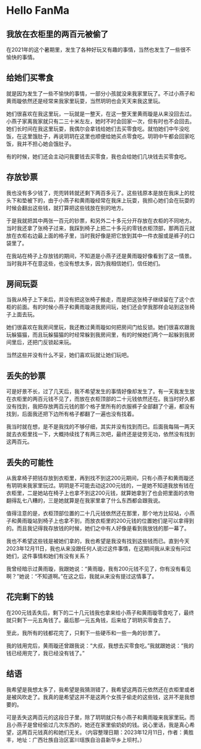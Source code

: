 # Hello FanMa

## 我放在衣柜里的两百元被偷了

在2021年的这个暑期里，发生了各种好玩又有趣的事情，当然也发生了一些很不愉快的事情。

## 给她们买零食

就是因为发生了一些不愉快的事情，一部分小孩就没来我家里玩了。不过小燕子和黄雨璇依然还是经常来我家里玩耍，当然玥玥也会天天来我这里玩。

她们很喜欢在我这里玩，一玩就是一整天，在这一整天里黄雨璇是从来没回去过。小燕子家离我家就只有二三十米左左，她时不时会回家一次，但有时也不会回去。她们长时间在我这里玩耍，我偶尔会拿钱给她们去买零食吃。就怕她们中午没吃饭，在这里饿肚子，再说玥玥在这里也顺便给她买点零食吃。玥玥中午都会回家吃饭，我并不担心她会饿肚子。

有的时候，她们还会主动问我要钱去买零食，我也会给她们几块钱去买零食吃。

## 存放钞票

我也没有多少钱了，兜兜转转就还剩下两百多元了。这些钱原本是放在我床上的枕头下和垫被下的，由于小燕子和黄雨璇经常在我床上玩耍，我担心她们会在玩耍的时候会翻出这些钱，就打算把这些钱放在别的地方。

于是我就把其中两张一百元的钞票，和另外二十多元分开存放在衣柜的不同地方。当时我还拿了张椅子过来，我踩到椅子上把二十多元的零钱衣柜顶部，那两百元就放在衣柜右边最上面的格子里，当时我好像是把它放到其中一件衣服或是裤子的口袋里了。

在我站在椅子上存放钱的期间，不知道是小燕子还是黄雨璇好像看到了这一情景。当时我并不在意这些，也没有想太多，因为我相信她们，信任她们。

## 房间玩耍

当我从椅子上下来后，并没有把这张椅子搬走，而是把这张椅子继续留在了这个衣柜的前面。有的时候小燕子和黄雨璇进我房间玩，她们还会学我那样会站到这张椅子上面去玩。

她们很喜欢在我房间里玩，我还教过黄雨璇如何把房间门给反锁。她们很喜欢跟我玩躲猫猫，而且玩躲猫猫的时经常躲到我房间里，有的时候她们两个一起躲到我房间里后，还把门反锁起来玩。

当然这些并没有什么不妥，她们喜欢玩就让她们玩吧。

## 丢失的钞票

可是好景不长，过了几天后，我不希望发生的事情好像却发生了。有一天我发生放在衣柜里的两百元钱不见了，而放在衣柜顶部的二十元钱依然还在。我当时好久都没有找到，我把存放两百元钱的那个格子里所有的衣服裤子全部翻了个遍，都没有找到，后面我还把下边所有格子都翻了一遍也没有找着。

我当时就在想，是不是我找的不够仔细，其实并没有找到而已。后面我每隔一两天就去衣柜里找一下，大概持续找了有两三次吧，最终还是徒劳无功，依然没有找到这两百元。

## 丢失的可能性

从我拿椅子把钱存放到衣柜里，再到找不到这200元期间，只有小燕子和黄雨璇还有玥玥来我家里玩过。玥玥是不可能去动这200元钱的，一是她不知道我放有钱在衣柜里，二是她站在椅子上也拿不到这200元钱，就算她拿到了也会把里面的衣物翻得乱七八糟的，三是她就算是在我家里拿了什么东西都会跟我说。

值得注意的是，衣柜顶部位置的二十几元钱依然还在那里，那个地方比较站，小燕子和黄雨璇站到椅子上也拿不到，而放衣柜里的200元钱的位置她们是可以拿得到的。而且我记得我存放钱的时候，她们之中有人好像是看到我放钱的那一幕了。

我也不希望这些钱是被她们拿的，我也希望是我没有找到这些钱而已。直到今天2023年12月11日，我也从来没跟任何人说过这件事情，在这期间我从来没有问过她们，这件事情和她们有没有关系？

我曾经暗示过黄雨璇，我跟她说：“黄雨璇，我有200元钱不见了，你有没有看见啊？”她说：“不知道啊。”在这之后，我就从来没有提过这情事了。

## 花完剩下的钱

在200元钱丢失后，剩下的二十几元钱我也拿来给小燕子和黄雨璇零食吃了，最终就只剩下一元五角钱了。最后那一元五角钱，后来给了玥玥买零食去了。

至此，我所有的钱都花完了，只剩下一些硬币和一些一角的钞票了。

我的钱用完后，黄雨璇还曾跟我说：“大叔，我想去买零食吃。”我就跟她说：“我的钱已经用完了，我已经没有钱了。”

## 结语

我希望是我想太多了，我希望是我猜测错了，我希望这两百元依然还在衣柜里或者是被风吹走了。我真的是希望这并不是这两个女孩子偷走的这些钱，这并不是我想要的。

可是丢失这两百元的这段日子里，除了玥玥就只有小燕子和黄雨璇来我家里玩。而且小燕子是曾经偷过几次东西的，她还在家里偷奶奶的钱。说心里话，我是真心希望，这两百元钱真的和她们无关。（内容整理日期：2023年12月11日，作者：黄胜丰，地址：广西壮族自治区富川瑶族自治县新华乡上坝村。）
